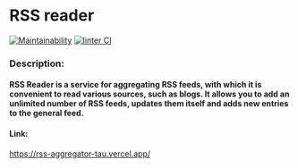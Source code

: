 # RSS reader
[![Maintainability](https://api.codeclimate.com/v1/badges/85afdad7d3634e41e5c7/maintainability)](https://codeclimate.com/github/philologistIsCodingHere/frontend-project-11/maintainability)
[![linter CI](https://github.com/philologistIsCodingHere/frontend-project-11/actions/workflows/mylinter.yml/badge.svg)](https://github.com/philologistIsCodingHere/frontend-project-11/actions/workflows/mylinter.yml)

### Description:
#### RSS Reader is a service for aggregating RSS feeds, with which it is convenient to read various sources, such as blogs. It allows you to add an unlimited number of RSS feeds, updates them itself and adds new entries to the general feed.
#### Link:

https://rss-aggregator-tau.vercel.app/
